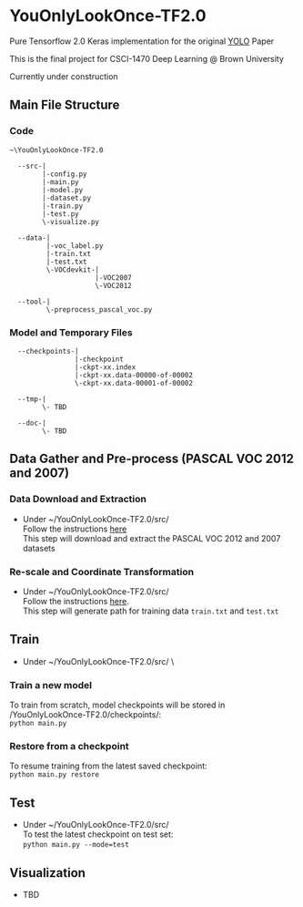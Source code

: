 # YouOnlyLookOnce-TF2.0
Pure Tensorflow 2.0 Keras implementation for the original [YOLO](https://arxiv.org/abs/1506.02640) Paper

This is the final project for CSCI-1470 Deep Learning @ Brown University

Currently under construction 

## Main File Structure
### Code
```
~\YouOnlyLookOnce-TF2.0

  --src-|
        |-config.py
        |-main.py
        |-model.py
        |-dataset.py
        |-train.py
        |-test.py
        \-visualize.py
        
  --data-|
         |-voc_label.py
         |-train.txt
         |-test.txt
         \-VOCdevkit-|
                     |-VOC2007
                     \-VOC2012
                     
  --tool-|
         \-preprocess_pascal_voc.py
```

### Model and Temporary Files
```
  --checkpoints-|
                |-checkpoint
                |-ckpt-xx.index
                |-ckpt-xx.data-00000-of-00002
                \-ckpt-xx.data-00001-of-00002
  
  --tmp-|
        \- TBD
  
  --doc-|
        \- TBD
```

## Data Gather and Pre-process (PASCAL VOC 2012 and 2007)

### Data Download and Extraction
* Under ~/YouOnlyLookOnce-TF2.0/src/  \
Follow the instructions [here](https://github.com/LoveHRTF/YouOnlyLookOnce-TF2.0/blob/master/data/README.md) \
This step will download and extract the PASCAL VOC 2012 and 2007 datasets

### Re-scale and Coordinate Transformation
* Under ~/YouOnlyLookOnce-TF2.0/src/  \
Follow the instructions [here](https://github.com/LoveHRTF/YouOnlyLookOnce-TF2.0/blob/master/tool/README.md). \
This step will generate path for training data `train.txt` and `test.txt`

## Train
* Under ~/YouOnlyLookOnce-TF2.0/src/  \
### Train a new model
To train from scratch, model checkpoints will be stored in /YouOnlyLookOnce-TF2.0/checkpoints/: \
`python main.py` 
### Restore from a checkpoint
To resume training from the latest saved checkpoint: \
`python main.py restore` 

## Test
* Under ~/YouOnlyLookOnce-TF2.0/src/  \
To test the latest checkpoint on test set: \
`python main.py --mode=test`

## Visualization

* TBD
